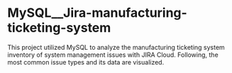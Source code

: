 # MySQL__Jira-manufacturing-ticketing-system
This project utilized MySQL to analyze the manufacturing ticketing system inventory of system management issues with JIRA Cloud. Following, the most common issue types and its data are visualized. 
